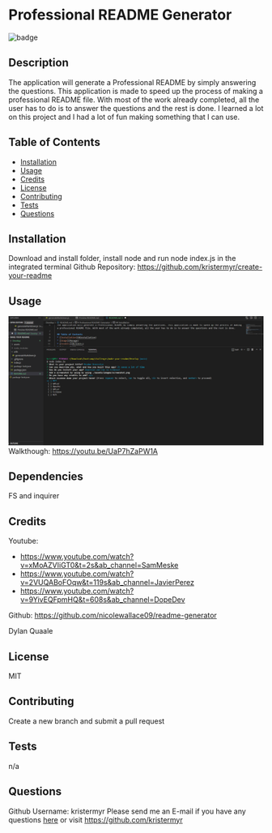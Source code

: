 # Professional README Generator
  ![badge](https://img.shields.io/badge/license-Apache-yellow.svg)    

  
  ## Description
  The application will generate a Professional README by simply answering the questions. This application is made to speed up the process of making a professional README file. With most of the work already completed, all the user has to do is to answer the questions and the rest is done. I learned a lot on this project and I had a lot of fun making something that I can use.
  
  ## Table of Contents
  * [Installation](#installation)
  * [Usage](#usage)
  * [Credits](#credits)
  * [License](#license)
  * [Contributing](#lontributing)
  * [Tests](#tests)
  * [Questions](#questions)

  ## Installation
  Download and install folder, install node and run node index.js in the integrated terminal
  Github Repository: https://github.com/kristermyr/create-your-readme

  ## Usage
  ![](./assets/images/screenshot.png)
  Walkthough: https://youtu.be/UaP7hZaPW1A

  ## Dependencies
  FS and inquirer
  ## Credits
  Youtube:
  * https://www.youtube.com/watch?v=xMoAZVIiGT0&t=2s&ab_channel=SamMeske 
  * https://www.youtube.com/watch?v=2VUQABoFOqw&t=119s&ab_channel=JavierPerez
  * https://www.youtube.com/watch?v=9YivEQFpmHQ&t=608s&ab_channel=DopeDev
  
  Github:
  https://github.com/nicolewallace09/readme-generator

  Dylan Quaale

  ## License
  MIT
  ## Contributing
  Create a new branch and submit a pull request
  ## Tests
  n/a
  ## Questions
  Github Username: kristermyr
  Please send me an E-mail if you have any questions [here](mailto:krister90@gmail.com) or visit https://github.com/kristermyr

